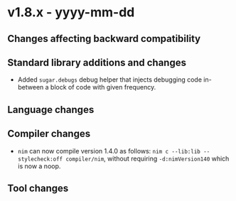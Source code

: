 # v1.8.x - yyyy-mm-dd


## Changes affecting backward compatibility



## Standard library additions and changes

- Added `sugar.debugs` debug helper that injects debugging code in-between a block of code with given frequency.


## Language changes



## Compiler changes

- `nim` can now compile version 1.4.0 as follows: `nim c --lib:lib --stylecheck:off compiler/nim`,
  without requiring `-d:nimVersion140` which is now a noop.


## Tool changes




